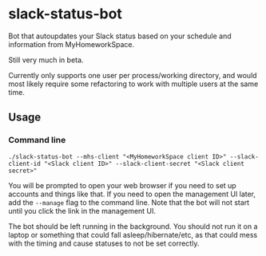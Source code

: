 # slack-status-bot
Bot that autoupdates your Slack status based on your schedule and information from MyHomeworkSpace.

Still very much in beta.

Currently only supports one user per process/working directory, and would most likely require some refactoring to work with multiple users at the same time.

## Usage
### Command line
```./slack-status-bot --mhs-client "<MyHomeworkSpace client ID>" --slack-client-id "<Slack client ID>" --slack-client-secret "<Slack client secret>"```

You will be prompted to open your web browser if you need to set up accounts and things like that. If you need to open the management UI later, add the `--manage` flag to the command line. Note that the bot will not start until you click the link in the management UI.

The bot should be left running in the background. You should not run it on a laptop or something that could fall asleep/hibernate/etc, as that could mess with the timing and cause statuses to not be set correctly.